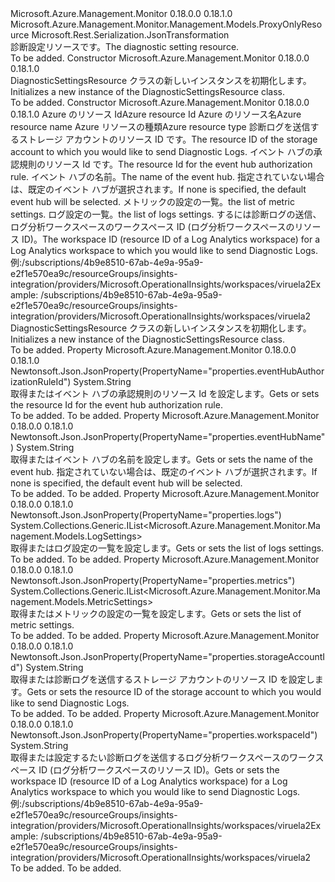 <Type Name="DiagnosticSettingsResource" FullName="Microsoft.Azure.Management.Monitor.Management.Models.DiagnosticSettingsResource">
  <TypeSignature Language="C#" Value="public class DiagnosticSettingsResource : Microsoft.Azure.Management.Monitor.Management.Models.ProxyOnlyResource" />
  <TypeSignature Language="ILAsm" Value=".class public auto ansi beforefieldinit DiagnosticSettingsResource extends Microsoft.Azure.Management.Monitor.Management.Models.ProxyOnlyResource" />
  <TypeSignature Language="DocId" Value="T:Microsoft.Azure.Management.Monitor.Management.Models.DiagnosticSettingsResource" />
  <TypeSignature Language="VB.NET" Value="Public Class DiagnosticSettingsResource&#xA;Inherits ProxyOnlyResource" />
  <TypeSignature Language="F#" Value="type DiagnosticSettingsResource = class&#xA;    inherit ProxyOnlyResource" />
  <AssemblyInfo>
    <AssemblyName>Microsoft.Azure.Management.Monitor</AssemblyName>
    <AssemblyVersion>0.18.0.0</AssemblyVersion>
    <AssemblyVersion>0.18.1.0</AssemblyVersion>
  </AssemblyInfo>
  <Base>
    <BaseTypeName>Microsoft.Azure.Management.Monitor.Management.Models.ProxyOnlyResource</BaseTypeName>
  </Base>
  <Interfaces />
  <Attributes>
    <Attribute>
      <AttributeName>Microsoft.Rest.Serialization.JsonTransformation</AttributeName>
    </Attribute>
  </Attributes>
  <Docs>
    <summary>
            <span data-ttu-id="eaa9f-101">診断設定リソースです。</span><span class="sxs-lookup"><span data-stu-id="eaa9f-101">The diagnostic setting resource.</span></span>
            </summary>
    <remarks>To be added.</remarks>
  </Docs>
  <Members>
    <Member MemberName=".ctor">
      <MemberSignature Language="C#" Value="public DiagnosticSettingsResource ();" />
      <MemberSignature Language="ILAsm" Value=".method public hidebysig specialname rtspecialname instance void .ctor() cil managed" />
      <MemberSignature Language="DocId" Value="M:Microsoft.Azure.Management.Monitor.Management.Models.DiagnosticSettingsResource.#ctor" />
      <MemberSignature Language="VB.NET" Value="Public Sub New ()" />
      <MemberType>Constructor</MemberType>
      <AssemblyInfo>
        <AssemblyName>Microsoft.Azure.Management.Monitor</AssemblyName>
        <AssemblyVersion>0.18.0.0</AssemblyVersion>
        <AssemblyVersion>0.18.1.0</AssemblyVersion>
      </AssemblyInfo>
      <Parameters />
      <Docs>
        <summary>
            <span data-ttu-id="eaa9f-102">DiagnosticSettingsResource クラスの新しいインスタンスを初期化します。</span><span class="sxs-lookup"><span data-stu-id="eaa9f-102">Initializes a new instance of the DiagnosticSettingsResource class.</span></span>
            </summary>
        <remarks>To be added.</remarks>
      </Docs>
    </Member>
    <Member MemberName=".ctor">
      <MemberSignature Language="C#" Value="public DiagnosticSettingsResource (string id = null, string name = null, string type = null, string storageAccountId = null, string eventHubAuthorizationRuleId = null, string eventHubName = null, System.Collections.Generic.IList&lt;Microsoft.Azure.Management.Monitor.Management.Models.MetricSettings&gt; metrics = null, System.Collections.Generic.IList&lt;Microsoft.Azure.Management.Monitor.Management.Models.LogSettings&gt; logs = null, string workspaceId = null);" />
      <MemberSignature Language="ILAsm" Value=".method public hidebysig specialname rtspecialname instance void .ctor(string id, string name, string type, string storageAccountId, string eventHubAuthorizationRuleId, string eventHubName, class System.Collections.Generic.IList`1&lt;class Microsoft.Azure.Management.Monitor.Management.Models.MetricSettings&gt; metrics, class System.Collections.Generic.IList`1&lt;class Microsoft.Azure.Management.Monitor.Management.Models.LogSettings&gt; logs, string workspaceId) cil managed" />
      <MemberSignature Language="DocId" Value="M:Microsoft.Azure.Management.Monitor.Management.Models.DiagnosticSettingsResource.#ctor(System.String,System.String,System.String,System.String,System.String,System.String,System.Collections.Generic.IList{Microsoft.Azure.Management.Monitor.Management.Models.MetricSettings},System.Collections.Generic.IList{Microsoft.Azure.Management.Monitor.Management.Models.LogSettings},System.String)" />
      <MemberSignature Language="VB.NET" Value="Public Sub New (Optional id As String = null, Optional name As String = null, Optional type As String = null, Optional storageAccountId As String = null, Optional eventHubAuthorizationRuleId As String = null, Optional eventHubName As String = null, Optional metrics As IList(Of MetricSettings) = null, Optional logs As IList(Of LogSettings) = null, Optional workspaceId As String = null)" />
      <MemberSignature Language="F#" Value="new Microsoft.Azure.Management.Monitor.Management.Models.DiagnosticSettingsResource : string * string * string * string * string * string * System.Collections.Generic.IList&lt;Microsoft.Azure.Management.Monitor.Management.Models.MetricSettings&gt; * System.Collections.Generic.IList&lt;Microsoft.Azure.Management.Monitor.Management.Models.LogSettings&gt; * string -&gt; Microsoft.Azure.Management.Monitor.Management.Models.DiagnosticSettingsResource" Usage="new Microsoft.Azure.Management.Monitor.Management.Models.DiagnosticSettingsResource (id, name, type, storageAccountId, eventHubAuthorizationRuleId, eventHubName, metrics, logs, workspaceId)" />
      <MemberType>Constructor</MemberType>
      <AssemblyInfo>
        <AssemblyName>Microsoft.Azure.Management.Monitor</AssemblyName>
        <AssemblyVersion>0.18.0.0</AssemblyVersion>
        <AssemblyVersion>0.18.1.0</AssemblyVersion>
      </AssemblyInfo>
      <Parameters>
        <Parameter Name="id" Type="System.String" />
        <Parameter Name="name" Type="System.String" />
        <Parameter Name="type" Type="System.String" />
        <Parameter Name="storageAccountId" Type="System.String" />
        <Parameter Name="eventHubAuthorizationRuleId" Type="System.String" />
        <Parameter Name="eventHubName" Type="System.String" />
        <Parameter Name="metrics" Type="System.Collections.Generic.IList&lt;Microsoft.Azure.Management.Monitor.Management.Models.MetricSettings&gt;" />
        <Parameter Name="logs" Type="System.Collections.Generic.IList&lt;Microsoft.Azure.Management.Monitor.Management.Models.LogSettings&gt;" />
        <Parameter Name="workspaceId" Type="System.String" />
      </Parameters>
      <Docs>
        <param name="id"><span data-ttu-id="eaa9f-103">Azure のリソース Id</span><span class="sxs-lookup"><span data-stu-id="eaa9f-103">Azure resource Id</span></span></param>
        <param name="name"><span data-ttu-id="eaa9f-104">Azure のリソース名</span><span class="sxs-lookup"><span data-stu-id="eaa9f-104">Azure resource name</span></span></param>
        <param name="type"><span data-ttu-id="eaa9f-105">Azure リソースの種類</span><span class="sxs-lookup"><span data-stu-id="eaa9f-105">Azure resource type</span></span></param>
        <param name="storageAccountId"><span data-ttu-id="eaa9f-106">診断ログを送信するストレージ アカウントのリソース ID です。</span><span class="sxs-lookup"><span data-stu-id="eaa9f-106">The resource ID of the storage account to which you would like to send Diagnostic Logs.</span></span></param>
        <param name="eventHubAuthorizationRuleId"><span data-ttu-id="eaa9f-107">イベント ハブの承認規則のリソース Id です。</span><span class="sxs-lookup"><span data-stu-id="eaa9f-107">The resource Id for the event hub authorization rule.</span></span></param>
        <param name="eventHubName"><span data-ttu-id="eaa9f-108">イベント ハブの名前。</span><span class="sxs-lookup"><span data-stu-id="eaa9f-108">The name of the event hub.</span></span> <span data-ttu-id="eaa9f-109">指定されていない場合は、既定のイベント ハブが選択されます。</span><span class="sxs-lookup"><span data-stu-id="eaa9f-109">If none is specified, the default event hub will be selected.</span></span></param>
        <param name="metrics"><span data-ttu-id="eaa9f-110">メトリックの設定の一覧。</span><span class="sxs-lookup"><span data-stu-id="eaa9f-110">the list of metric settings.</span></span></param>
        <param name="logs"><span data-ttu-id="eaa9f-111">ログ設定の一覧。</span><span class="sxs-lookup"><span data-stu-id="eaa9f-111">the list of logs settings.</span></span></param>
        <param name="workspaceId"><span data-ttu-id="eaa9f-112">するには診断ログの送信、ログ分析ワークスペースのワークスペース ID (ログ分析ワークスペースのリソース ID)。</span><span class="sxs-lookup"><span data-stu-id="eaa9f-112">The workspace ID (resource ID of a Log Analytics workspace) for a Log Analytics workspace to which you would like to send Diagnostic Logs.</span></span> <span data-ttu-id="eaa9f-113">例:/subscriptions/4b9e8510-67ab-4e9a-95a9-e2f1e570ea9c/resourceGroups/insights-integration/providers/Microsoft.OperationalInsights/workspaces/viruela2</span><span class="sxs-lookup"><span data-stu-id="eaa9f-113">Example: /subscriptions/4b9e8510-67ab-4e9a-95a9-e2f1e570ea9c/resourceGroups/insights-integration/providers/Microsoft.OperationalInsights/workspaces/viruela2</span></span></param>
        <summary>
            <span data-ttu-id="eaa9f-114">DiagnosticSettingsResource クラスの新しいインスタンスを初期化します。</span><span class="sxs-lookup"><span data-stu-id="eaa9f-114">Initializes a new instance of the DiagnosticSettingsResource class.</span></span>
            </summary>
        <remarks>To be added.</remarks>
      </Docs>
    </Member>
    <Member MemberName="EventHubAuthorizationRuleId">
      <MemberSignature Language="C#" Value="public string EventHubAuthorizationRuleId { get; set; }" />
      <MemberSignature Language="ILAsm" Value=".property instance string EventHubAuthorizationRuleId" />
      <MemberSignature Language="DocId" Value="P:Microsoft.Azure.Management.Monitor.Management.Models.DiagnosticSettingsResource.EventHubAuthorizationRuleId" />
      <MemberSignature Language="VB.NET" Value="Public Property EventHubAuthorizationRuleId As String" />
      <MemberSignature Language="F#" Value="member this.EventHubAuthorizationRuleId : string with get, set" Usage="Microsoft.Azure.Management.Monitor.Management.Models.DiagnosticSettingsResource.EventHubAuthorizationRuleId" />
      <MemberType>Property</MemberType>
      <AssemblyInfo>
        <AssemblyName>Microsoft.Azure.Management.Monitor</AssemblyName>
        <AssemblyVersion>0.18.0.0</AssemblyVersion>
        <AssemblyVersion>0.18.1.0</AssemblyVersion>
      </AssemblyInfo>
      <Attributes>
        <Attribute>
          <AttributeName>Newtonsoft.Json.JsonProperty(PropertyName="properties.eventHubAuthorizationRuleId")</AttributeName>
        </Attribute>
      </Attributes>
      <ReturnValue>
        <ReturnType>System.String</ReturnType>
      </ReturnValue>
      <Docs>
        <summary>
            <span data-ttu-id="eaa9f-115">取得またはイベント ハブの承認規則のリソース Id を設定します。</span><span class="sxs-lookup"><span data-stu-id="eaa9f-115">Gets or sets the resource Id for the event hub authorization rule.</span></span>
            </summary>
        <value>To be added.</value>
        <remarks>To be added.</remarks>
      </Docs>
    </Member>
    <Member MemberName="EventHubName">
      <MemberSignature Language="C#" Value="public string EventHubName { get; set; }" />
      <MemberSignature Language="ILAsm" Value=".property instance string EventHubName" />
      <MemberSignature Language="DocId" Value="P:Microsoft.Azure.Management.Monitor.Management.Models.DiagnosticSettingsResource.EventHubName" />
      <MemberSignature Language="VB.NET" Value="Public Property EventHubName As String" />
      <MemberSignature Language="F#" Value="member this.EventHubName : string with get, set" Usage="Microsoft.Azure.Management.Monitor.Management.Models.DiagnosticSettingsResource.EventHubName" />
      <MemberType>Property</MemberType>
      <AssemblyInfo>
        <AssemblyName>Microsoft.Azure.Management.Monitor</AssemblyName>
        <AssemblyVersion>0.18.0.0</AssemblyVersion>
        <AssemblyVersion>0.18.1.0</AssemblyVersion>
      </AssemblyInfo>
      <Attributes>
        <Attribute>
          <AttributeName>Newtonsoft.Json.JsonProperty(PropertyName="properties.eventHubName")</AttributeName>
        </Attribute>
      </Attributes>
      <ReturnValue>
        <ReturnType>System.String</ReturnType>
      </ReturnValue>
      <Docs>
        <summary>
            <span data-ttu-id="eaa9f-116">取得またはイベント ハブの名前を設定します。</span><span class="sxs-lookup"><span data-stu-id="eaa9f-116">Gets or sets the name of the event hub.</span></span> <span data-ttu-id="eaa9f-117">指定されていない場合は、既定のイベント ハブが選択されます。</span><span class="sxs-lookup"><span data-stu-id="eaa9f-117">If none is specified, the default event hub will be selected.</span></span>
            </summary>
        <value>To be added.</value>
        <remarks>To be added.</remarks>
      </Docs>
    </Member>
    <Member MemberName="Logs">
      <MemberSignature Language="C#" Value="public System.Collections.Generic.IList&lt;Microsoft.Azure.Management.Monitor.Management.Models.LogSettings&gt; Logs { get; set; }" />
      <MemberSignature Language="ILAsm" Value=".property instance class System.Collections.Generic.IList`1&lt;class Microsoft.Azure.Management.Monitor.Management.Models.LogSettings&gt; Logs" />
      <MemberSignature Language="DocId" Value="P:Microsoft.Azure.Management.Monitor.Management.Models.DiagnosticSettingsResource.Logs" />
      <MemberSignature Language="VB.NET" Value="Public Property Logs As IList(Of LogSettings)" />
      <MemberSignature Language="F#" Value="member this.Logs : System.Collections.Generic.IList&lt;Microsoft.Azure.Management.Monitor.Management.Models.LogSettings&gt; with get, set" Usage="Microsoft.Azure.Management.Monitor.Management.Models.DiagnosticSettingsResource.Logs" />
      <MemberType>Property</MemberType>
      <AssemblyInfo>
        <AssemblyName>Microsoft.Azure.Management.Monitor</AssemblyName>
        <AssemblyVersion>0.18.0.0</AssemblyVersion>
        <AssemblyVersion>0.18.1.0</AssemblyVersion>
      </AssemblyInfo>
      <Attributes>
        <Attribute>
          <AttributeName>Newtonsoft.Json.JsonProperty(PropertyName="properties.logs")</AttributeName>
        </Attribute>
      </Attributes>
      <ReturnValue>
        <ReturnType>System.Collections.Generic.IList&lt;Microsoft.Azure.Management.Monitor.Management.Models.LogSettings&gt;</ReturnType>
      </ReturnValue>
      <Docs>
        <summary>
            <span data-ttu-id="eaa9f-118">取得またはログ設定の一覧を設定します。</span><span class="sxs-lookup"><span data-stu-id="eaa9f-118">Gets or sets the list of logs settings.</span></span>
            </summary>
        <value>To be added.</value>
        <remarks>To be added.</remarks>
      </Docs>
    </Member>
    <Member MemberName="Metrics">
      <MemberSignature Language="C#" Value="public System.Collections.Generic.IList&lt;Microsoft.Azure.Management.Monitor.Management.Models.MetricSettings&gt; Metrics { get; set; }" />
      <MemberSignature Language="ILAsm" Value=".property instance class System.Collections.Generic.IList`1&lt;class Microsoft.Azure.Management.Monitor.Management.Models.MetricSettings&gt; Metrics" />
      <MemberSignature Language="DocId" Value="P:Microsoft.Azure.Management.Monitor.Management.Models.DiagnosticSettingsResource.Metrics" />
      <MemberSignature Language="VB.NET" Value="Public Property Metrics As IList(Of MetricSettings)" />
      <MemberSignature Language="F#" Value="member this.Metrics : System.Collections.Generic.IList&lt;Microsoft.Azure.Management.Monitor.Management.Models.MetricSettings&gt; with get, set" Usage="Microsoft.Azure.Management.Monitor.Management.Models.DiagnosticSettingsResource.Metrics" />
      <MemberType>Property</MemberType>
      <AssemblyInfo>
        <AssemblyName>Microsoft.Azure.Management.Monitor</AssemblyName>
        <AssemblyVersion>0.18.0.0</AssemblyVersion>
        <AssemblyVersion>0.18.1.0</AssemblyVersion>
      </AssemblyInfo>
      <Attributes>
        <Attribute>
          <AttributeName>Newtonsoft.Json.JsonProperty(PropertyName="properties.metrics")</AttributeName>
        </Attribute>
      </Attributes>
      <ReturnValue>
        <ReturnType>System.Collections.Generic.IList&lt;Microsoft.Azure.Management.Monitor.Management.Models.MetricSettings&gt;</ReturnType>
      </ReturnValue>
      <Docs>
        <summary>
            <span data-ttu-id="eaa9f-119">取得またはメトリックの設定の一覧を設定します。</span><span class="sxs-lookup"><span data-stu-id="eaa9f-119">Gets or sets the list of metric settings.</span></span>
            </summary>
        <value>To be added.</value>
        <remarks>To be added.</remarks>
      </Docs>
    </Member>
    <Member MemberName="StorageAccountId">
      <MemberSignature Language="C#" Value="public string StorageAccountId { get; set; }" />
      <MemberSignature Language="ILAsm" Value=".property instance string StorageAccountId" />
      <MemberSignature Language="DocId" Value="P:Microsoft.Azure.Management.Monitor.Management.Models.DiagnosticSettingsResource.StorageAccountId" />
      <MemberSignature Language="VB.NET" Value="Public Property StorageAccountId As String" />
      <MemberSignature Language="F#" Value="member this.StorageAccountId : string with get, set" Usage="Microsoft.Azure.Management.Monitor.Management.Models.DiagnosticSettingsResource.StorageAccountId" />
      <MemberType>Property</MemberType>
      <AssemblyInfo>
        <AssemblyName>Microsoft.Azure.Management.Monitor</AssemblyName>
        <AssemblyVersion>0.18.0.0</AssemblyVersion>
        <AssemblyVersion>0.18.1.0</AssemblyVersion>
      </AssemblyInfo>
      <Attributes>
        <Attribute>
          <AttributeName>Newtonsoft.Json.JsonProperty(PropertyName="properties.storageAccountId")</AttributeName>
        </Attribute>
      </Attributes>
      <ReturnValue>
        <ReturnType>System.String</ReturnType>
      </ReturnValue>
      <Docs>
        <summary>
            <span data-ttu-id="eaa9f-120">取得または診断ログを送信するストレージ アカウントのリソース ID を設定します。</span><span class="sxs-lookup"><span data-stu-id="eaa9f-120">Gets or sets the resource ID of the storage account to which you would like to send Diagnostic Logs.</span></span>
            </summary>
        <value>To be added.</value>
        <remarks>To be added.</remarks>
      </Docs>
    </Member>
    <Member MemberName="WorkspaceId">
      <MemberSignature Language="C#" Value="public string WorkspaceId { get; set; }" />
      <MemberSignature Language="ILAsm" Value=".property instance string WorkspaceId" />
      <MemberSignature Language="DocId" Value="P:Microsoft.Azure.Management.Monitor.Management.Models.DiagnosticSettingsResource.WorkspaceId" />
      <MemberSignature Language="VB.NET" Value="Public Property WorkspaceId As String" />
      <MemberSignature Language="F#" Value="member this.WorkspaceId : string with get, set" Usage="Microsoft.Azure.Management.Monitor.Management.Models.DiagnosticSettingsResource.WorkspaceId" />
      <MemberType>Property</MemberType>
      <AssemblyInfo>
        <AssemblyName>Microsoft.Azure.Management.Monitor</AssemblyName>
        <AssemblyVersion>0.18.0.0</AssemblyVersion>
        <AssemblyVersion>0.18.1.0</AssemblyVersion>
      </AssemblyInfo>
      <Attributes>
        <Attribute>
          <AttributeName>Newtonsoft.Json.JsonProperty(PropertyName="properties.workspaceId")</AttributeName>
        </Attribute>
      </Attributes>
      <ReturnValue>
        <ReturnType>System.String</ReturnType>
      </ReturnValue>
      <Docs>
        <summary>
            <span data-ttu-id="eaa9f-121">取得または設定するたい診断ログを送信するログ分析ワークスペースのワークスペース ID (ログ分析ワークスペースのリソース ID)。</span><span class="sxs-lookup"><span data-stu-id="eaa9f-121">Gets or sets the workspace ID (resource ID of a Log Analytics workspace) for a Log Analytics workspace to which you would like to send Diagnostic Logs.</span></span> <span data-ttu-id="eaa9f-122">例:/subscriptions/4b9e8510-67ab-4e9a-95a9-e2f1e570ea9c/resourceGroups/insights-integration/providers/Microsoft.OperationalInsights/workspaces/viruela2</span><span class="sxs-lookup"><span data-stu-id="eaa9f-122">Example: /subscriptions/4b9e8510-67ab-4e9a-95a9-e2f1e570ea9c/resourceGroups/insights-integration/providers/Microsoft.OperationalInsights/workspaces/viruela2</span></span>
            </summary>
        <value>To be added.</value>
        <remarks>To be added.</remarks>
      </Docs>
    </Member>
  </Members>
</Type>